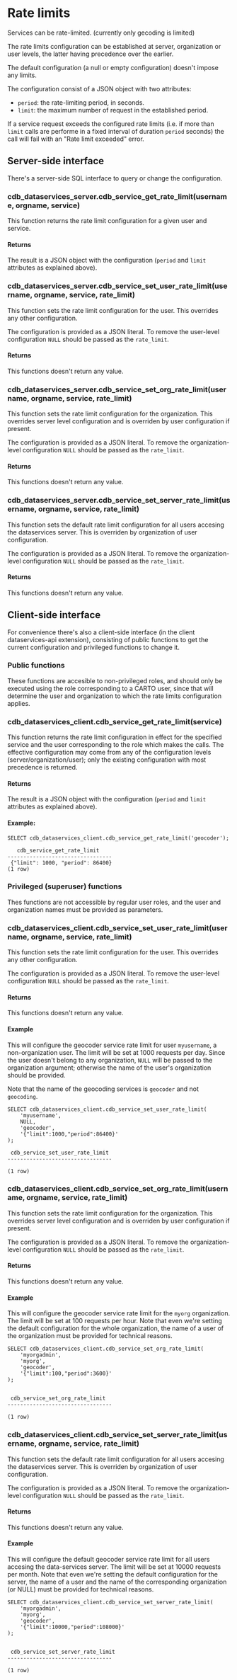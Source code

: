 # Rate limits

Services can be rate-limited. (currently only gecoding is limited)

The rate limits configuration can be established at server, organization or user levels, the latter having precedence over the earlier.

The default configuration (a null or empty configuration) doesn't impose any limits.

The configuration consist of a JSON object with two attributes:

* `period`: the rate-limiting period, in seconds.
* `limit`: the maximum number of request in the established period.

If a service request exceeds the configured rate limits
(i.e. if more than `limit` calls are performe in a fixed interval of
duration `period` seconds) the call will fail with an "Rate limit exceeded" error.

## Server-side interface

There's a server-side SQL interface to query or change the configuration.

### cdb_dataservices_server.cdb_service_get_rate_limit(username, orgname, service)

This function returns the rate limit configuration for a given user and service.

#### Returns

The result is a JSON object with the configuration (`period` and `limit` attributes as explained above).

### cdb_dataservices_server.cdb_service_set_user_rate_limit(username, orgname, service, rate_limit)

This function sets the rate limit configuration for the user. This overrides any other configuration.

The configuration is provided as a JSON literal. To remove the user-level configuration `NULL` should be passed as the `rate_limit`.

#### Returns

This functions doesn't return any value.

### cdb_dataservices_server.cdb_service_set_org_rate_limit(username, orgname, service, rate_limit)

This function sets the rate limit configuration for the organization.
This overrides server level configuration and is overriden by user configuration if present.

The configuration is provided as a JSON literal. To remove the organization-level configuration `NULL` should be passed as the `rate_limit`.

#### Returns

This functions doesn't return any value.

### cdb_dataservices_server.cdb_service_set_server_rate_limit(username, orgname, service, rate_limit)

This function sets the default rate limit configuration for all users accesing the dataservices server. This is overriden by organization of user configuration.

The configuration is provided as a JSON literal. To remove the organization-level configuration `NULL` should be passed as the `rate_limit`.

#### Returns

This functions doesn't return any value.

## Client-side interface

For convenience there's also a client-side interface (in the client dataservices-api extension), consisting
of public functions to get the current configuration and privileged functions to change it.

### Public functions

These functions are accesible to non-privileged roles, and should only be executed
using the role corresponding to a CARTO user, since that will determine the
user and organization to which the rate limits configuration applies.

### cdb_dataservices_client.cdb_service_get_rate_limit(service)

This function returns the rate limit configuration in effect for the specified service
and the user corresponding to the role which makes the calls. The effective configuration
may come from any of the configuration levels (server/organization/user); only the
existing configuration with most precedence is returned.

#### Returns

The result is a JSON object with the configuration (`period` and `limit` attributes as explained above).

#### Example:

```
SELECT cdb_dataservices_client.cdb_service_get_rate_limit('geocoder');

   cdb_service_get_rate_limit
---------------------------------
 {"limit": 1000, "period": 86400}
(1 row)
```


### Privileged (superuser) functions

Thes functions are not accessible by regular user roles, and the user and organization names must be provided as parameters.

### cdb_dataservices_client.cdb_service_set_user_rate_limit(username, orgname, service, rate_limit)

This function sets the rate limit configuration for the user. This overrides any other configuration.

The configuration is provided as a JSON literal. To remove the user-level configuration `NULL` should be passed as the `rate_limit`.

#### Returns

This functions doesn't return any value.

#### Example

This will configure the geocoder service rate limit for  user  `myusername`, a non-organization user.
The limit will be set at 1000 requests per day. Since the user doesn't belong to any organization,
`NULL` will be passed to the organization argument; otherwise the name of the user's organization should
be provided.

Note that the name of the geocoding services is `geocoder` and not `geocoding`.

```
SELECT cdb_dataservices_client.cdb_service_set_user_rate_limit(
    'myusername',
    NULL,
    'geocoder',
    '{"limit":1000,"period":86400}'
);

 cdb_service_set_user_rate_limit
---------------------------------

(1 row)
```

### cdb_dataservices_client.cdb_service_set_org_rate_limit(username, orgname, service, rate_limit)

This function sets the rate limit configuration for the organization.
This overrides server level configuration and is overriden by user configuration if present.

The configuration is provided as a JSON literal. To remove the organization-level configuration `NULL` should be passed as the `rate_limit`.

#### Returns

This functions doesn't return any value.

#### Example

This will configure the geocoder service rate limit for the `myorg` organization.
The limit will be set at 100 requests per hour.
Note that even we're setting the default configuration for the whole organization,
the name of a user of the organization must be provided for technical reasons.

```
SELECT cdb_dataservices_client.cdb_service_set_org_rate_limit(
    'myorgadmin',
    'myorg',
    'geocoder',
    '{"limit":100,"period":3600}'
);


 cdb_service_set_org_rate_limit
---------------------------------

(1 row)
```

### cdb_dataservices_client.cdb_service_set_server_rate_limit(username, orgname, service, rate_limit)

This function sets the default rate limit configuration for all users accesing the dataservices server. This is overriden by organization of user configuration.

The configuration is provided as a JSON literal. To remove the organization-level configuration `NULL` should be passed as the `rate_limit`.

#### Returns

This functions doesn't return any value.

#### Example

This will configure the default geocoder service rate limit for all users
accesing the data-services server.
The limit will be set at 10000 requests per month.
Note that even we're setting the default configuration for the server,
the name of a user and the name of the corresponding organization (or NULL)
must be provided for technical reasons.

```
SELECT cdb_dataservices_client.cdb_service_set_server_rate_limit(
    'myorgadmin',
    'myorg',
    'geocoder',
    '{"limit":10000,"period":108000}'
);


 cdb_service_set_server_rate_limit
---------------------------------

(1 row)
```
